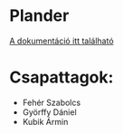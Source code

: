 # Plander
[A dokumentáció itt található](https://github.com/Dansoftowner/14AB-A-plander-docs)
# Csapattagok:
- Fehér Szabolcs
- Györffy Dániel
- Kubik Ármin
